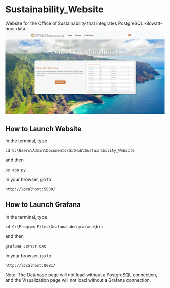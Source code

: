 # Sustainability_Website
Website for the Office of Sustainability that integrates PostgreSQL kilowatt-hour data.
![Alt text](website-screenshot.png)
## How to Launch Website
In the terminal, type
```
cd C:\Users\Admin\Documents\GitHub\Sustainability_Website
```
and then
```
py app.py
```
In your browser, go to
```
http://localhost:5000/
```

## How to Launch Grafana
In the terminal, type
```
cd C:\Program Files\GrafanaLabs\grafana\bin
```
and then
```
grafana-server.exe
```
In your browser, go to
```
http://localhost:8081/
```

Note: The Database page will not load without a PostgreSQL connection, and the Visualization page will not load without a Grafana connection.
